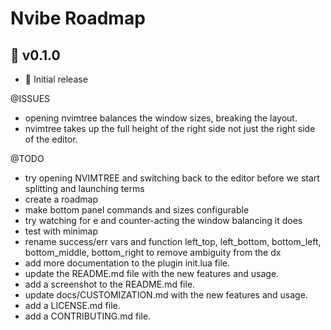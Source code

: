 # Nvibe Roadmap

## 🚀 v0.1.0

- 🚀 Initial release

@ISSUES
 - opening nvimtree balances the window sizes, breaking the layout.
 - nvimtree takes up the full height of the right side not just the right side of the editor.

@TODO
 - try opening NVIMTREE and switching back to the editor before we start splitting and launching terms
 - create a roadmap
 - make bottom panel commands and sizes configurable
 - try watching for <leader>e and counter-acting the window balancing it does
 - test with minimap
 - rename success/err vars and function left_top, left_bottom, bottom_left, bottom_middle, bottom_right to remove ambiguity from the dx
 - add more documentation to the plugin init.lua file.
 - update the README.md file with the new features and usage.
 - add a screenshot to the README.md file.
 - update docs/CUSTOMIZATION.md with the new features and usage.
 - add a LICENSE.md file.
 - add a CONTRIBUTING.md file.
